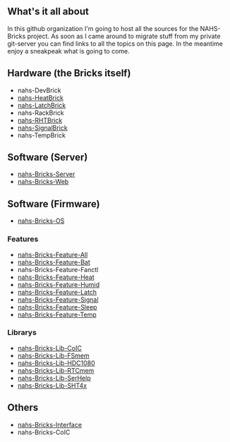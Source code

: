 ## What's it all about

In this github organization I'm going to host all the sources for the NAHS-Bricks project.
As soon as I came around to migrate stuff from my private git-server you can find links to all the topics on this page.
In the meantime enjoy a sneakpeak what is going to come.

## Hardware (the Bricks itself)

  * nahs-DevBrick
  * [nahs-HeatBrick](https://github.com/NAHS-Bricks/HeatBrick)
  * [nahs-LatchBrick](https://github.com/NAHS-Bricks/LatchBrick)
  * nahs-RackBrick
  * [nahs-RHTBrick](https://github.com/NAHS-Bricks/RHTBrick)
  * [nahs-SignalBrick](https://github.com/NAHS-Bricks/SignalBrick)
  * nahs-TempBrick
  
## Software (Server)

  * [nahs-Bricks-Server](https://github.com/NAHS-Bricks/Server)
  * [nahs-Bricks-Web](https://github.com/NAHS-Bricks/Web)
  
## Software (Firmware)

  * [nahs-Bricks-OS](https://github.com/NAHS-Bricks/OS)

### Features

  * [nahs-Bricks-Feature-All](https://github.com/NAHS-Bricks/Feature-All)
  * [nahs-Bricks-Feature-Bat](https://github.com/NAHS-Bricks/Feature-Bat)
  * nahs-Bricks-Feature-Fanctl
  * [nahs-Bricks-Feature-Heat](https://github.com/NAHS-Bricks/Feature-Heat)
  * [nahs-Bricks-Feature-Humid](https://github.com/NAHS-Bricks/Feature-Humid)
  * [nahs-Bricks-Feature-Latch](https://github.com/NAHS-Bricks/Feature-Latch)
  * [nahs-Bricks-Feature-Signal](https://github.com/NAHS-Bricks/Feature-Signal)
  * [nahs-Bricks-Feature-Sleep](https://github.com/NAHS-Bricks/Feature-Sleep)
  * [nahs-Bricks-Feature-Temp](https://github.com/NAHS-Bricks/Feature-Temp)

### Librarys

  * [nahs-Bricks-Lib-CoIC](https://github.com/NAHS-Bricks/Lib-CoIC)
  * [nahs-Bricks-Lib-FSmem](https://github.com/NAHS-Bricks/Lib-FSmem)
  * [nahs-Bricks-Lib-HDC1080](https://github.com/NAHS-Bricks/Lib-HDC1080)
  * [nahs-Bricks-Lib-RTCmem](https://github.com/NAHS-Bricks/Lib-RTCmem)
  * [nahs-Bricks-Lib-SerHelp](https://github.com/NAHS-Bricks/Lib-SerHelp)
  * [nahs-Bricks-Lib-SHT4x](https://github.com/NAHS-Bricks/Lib-SHT4x)
  
## Others

  * [nahs-Bricks-Interface](https://github.com/NAHS-Bricks/Interface)
  * nahs-Bricks-CoIC

